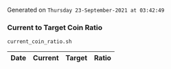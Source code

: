 Generated on `Thursday 23-September-2021 at 03:42:49`

### Current to Target Coin Ratio
`current_coin_ratio.sh`

Date|Current|Target|Ratio
---|---|---|---
